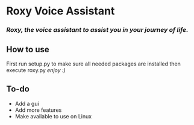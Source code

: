 # Roxy Voice Assistant
### *Roxy, the voice assistant to assist you in your journey of life.*

## How to use
First run setup.py to make sure all needed packages are installed then execute roxy.py
*enjoy :)*

## To-do
* Add a gui
* Add more features
* Make available to use on Linux
